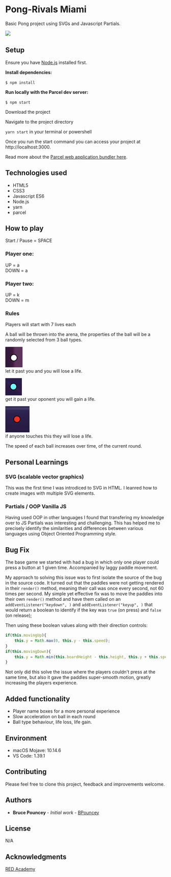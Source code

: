 # Pong-Rivals Miami

Basic Pong project using SVGs and Javascript Partials.

![](ponggif.gif)

## Setup

Ensure you have [Node.js](https://nodejs.org/en/) installed first.

**Install dependencies:**

`$ npm install`

**Run locally with the Parcel dev server:**

`$ npm start`

Download the project

Navigate to the project directory

`yarn start` in your terminal or powershell

Once you run the start command you can access your project at http://localhost:3000.

Read more about the [Parcel web application bundler here](https://parceljs.org/).

## Technologies used
* HTML5
* CSS3
* Javascript ES6
* Node.js
* yarn
* parcel


## How to play 

Start / Pause = SPACE

### Player one:

UP = a <br>
DOWN = a <br>

### Player two:

UP = k <br>
DOWN = m <br>

### Rules

Players will start with 7 lives each<br>

A ball will be thrown into the arena, the properties of the ball will be a randomly selected from 3 ball types.<br>

![White Ball](whiteball.png)<br>
let it past you and you will lose a life.<br>

![Blue Ball](blueball.png)<br>
get it past your oponent you will gain a life.<br>

![Danger Ball](redball.png)<br>
if anyone touches this they will lose a life.<br>

The speed of each ball increases over time, of the current round.<br>

## Personal Learnings

### SVG (scalable vector graphics)
This was the first time I was introdiced to SVG in HTML. I leanred how to create images with multiple SVG elements.

### Partials / OOP Vanilla JS
Having used OOP in other languages I found that transfering my knowledge over to JS Partials was interesting and challenging.
This has helped me to precisely identify the similarities and differences between various languages using Object Oriented Programming style. 

## Bug Fix
The base game we started with had a bug in which only one player could press a button at 1 given time.
Accompanied by laggy paddle movement.

My approach to solving this issue was to first isolate the source of the bug in the source code.
It turned out that the paddles were not getting rendered in their ```render()``` method, meaning their call was once every second, not 60 times per second.
My simple yet effective fix was to move the paddles into their own ```render()``` method and have them called on an ```addEventListener("keydown", )``` and ```addEventListener("keyup", )``` that would return a boolean to identify if the key was ```true``` (on press) and ```false``` (on release);

Then using these boolean values along with their direction controls:

```javascript
if(this.movingUp){
    this.y = Math.max(0, this.y - this.speed);
}
if(this.movingDown){
    this.y = Math.min(this.boardHeight - this.height, this.y + this.speed);
}
```

Not only did this solve the issue where the players couldn't press at the same time, but also it gave the paddles super-smooth motion, greatly increasing the players experience.

## Added functionality
* Player name boxes for a more personal experience
* Slow acceleration on ball in each round
* Ball type behaviour, life loss, life gain.

## Environment
* macOS Mojave: 10.14.6
* VS Code: 1.39.1

## Contributing
Please feel free to clone this project, feedback and improvements welcome.

## Authors
* **Bruce Pouncey** - *Initial work* - [BPouncey](https://github.com/BPouncey)

## License
N/A

## Acknowledgments

[RED Academy](https://github.com/redacademy)



